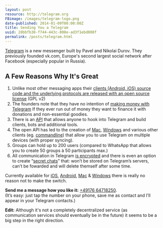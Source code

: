 ```yaml
---
layout: post
resource: http://telegram.org
FBimage: /images/telegram-logo.png
date-published: 2014-01-09T00:00:00Z
title: Sending You a Telegram
uuid: 28bbfb38-f744-443c-808e-ad3f1ebd808f
permalink: /posts/telegram.html
---
```

[Telegram](https://telegram.org) is a new messenger built by Pavel and Nikolai
Durov.  They previously founded vk.com, Europe's second largest social network
after Facebook (especially popular in Russia).

## A Few Reasons Why It's Great

1. Unlike most other messaging apps their [clients (Android, iOS) source code and the
   underlying protocols are released with an open source
   license](https://telegram.org/source) (GPL v2)
2. The founders note that they have no intention of [making money with
   Telegram](https://telegram.org/faq#q-how-are-you-going-to-make-money-out-of-this) 
   If they ever run out of money they want to finance it with donations and
   non-essential goodies.
3. There is an [API](https://core.telegram.org/api) that allows anyone to hook
   into Telegram and build clients, bots and additional tools.
4. The open API has led to the creation of 
   [Mac](https://itunes.apple.com/de/app/messenger-for-telegram/id747648890),
   [Windows](http://tdesktop.com/) and various other clients
   (eg. [commandline](https://github.com/vysheng/tg)) that allow you to use Telegram
   on multiple devices (with proper syncing).
5. Groups can hold up to 200 users (compared to WhatsApp that allows you to
   create 50 groups à 50 participants max.)
6. All communication in Telegram [is
   encrypted](https://telegram.org/faq#security) and there is even an option to
   create “[secret chats](https://telegram.org/faq#secret-chats)” that: won’t be
   stored on Telegram’s servers, can’t be fowarded and will delete themself after some
   time.

Currently available for
[iOS](https://itunes.apple.com/us/app/telegram-messenger/id686449807),
[Android](https://play.google.com/store/apps/details?id=org.telegram.messenger),
[Mac](https://itunes.apple.com/de/app/messenger-for-telegram/id747648890)
& [Windows](http://tdesktop.com) there is really no reason not to make the
switch.

**Send me a message how you like it:** <a href="tel:+4917664718250">+49176 64718250</a>.  
(It’s easy: just tap the number on your phone, save me as contact and I’ll appear
in your Telegram contacts.)

**Edit:** Although it's not a completely decentralized service (as communication services
should eventually be in the future) it seems to be a big step in the right direction.

